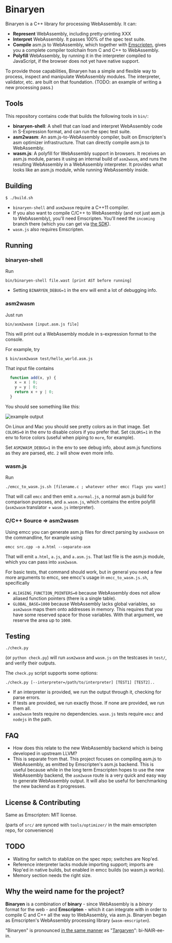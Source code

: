 # Binaryen

Binaryen is a C++ library for processing WebAssembly. It can:

 * **Represent** WebAssembly, including pretty-printing XXX
 * **Interpret** WebAssembly. It passes 100% of the spec test suite.
 * **Compile** asm.js to WebAssembly, which together with [Emscripten](http://emscripten.org), gives you a complete compiler toolchain from C and C++ to WebAssembly.
 * **Polyfill** WebAssembly, by running it in the interpreter compiled to JavaScript, if the browser does not yet have native support.

To provide those capabilities, Binaryen has a simple and flexible way to process, inspect and manipulate WebAssembly modules. The interpreter, validator, etc. are built on that foundation. (TODO: an example of writing a new processing pass.)

## Tools

This repository contains code that builds the following tools in `bin/`:

 * **binaryen-shell**: A shell that can load and interpret WebAssembly code in S-Expression format, and can run the spec test suite.
 * **asm2wasm**: An asm.js-to-WebAssembly compiler, built on Emscripten's asm optimizer infrastructure. That can directly compile asm.js to WebAssembly.
 * **wasm.js**: A polyfill for WebAssembly support in browsers. It receives an asm.js module, parses it using an internal build of `asm2wasm`, and runs the resulting WebAssembly in a WebAssembly interpreter. It provides what looks like an asm.js module, while running WebAssembly inside.

## Building

```
$ ./build.sh
```

* `binaryen-shell` and `asm2wasm` require a C++11 compiler.
* If you also want to compile C/C++ to WebAssembly (and not just asm.js to WebAssembly), you'll need Emscripten. You'll need the `incoming` branch there (which you can get via [the SDK](http://kripken.github.io/emscripten-site/docs/getting_started/downloads.html)).
* `wasm.js` also requires Emscripten.

## Running

### binaryen-shell

Run

````
bin/binaryen-shell file.wast [print AST before running]
````

 * Setting `BINARYEN_DEBUG=1` in the env will emit a lot of debugging info.

### asm2wasm

Just run

```
bin/asm2wasm [input.asm.js file]
```

This will print out a WebAssembly module in s-expression format to the console.

For example, try

```
$ bin/asm2wasm test/hello_world.asm.js
```

That input file contains

```javascript
  function add(x, y) {
    x = x | 0;
    y = y | 0;
    return x + y | 0;
  }
```

You should see something like this:

![example output](https://raw.github.com/WebAssembly/wasm-emscripten/master/media/example.png)

On Linux and Mac you should see pretty colors as in that image. Set `COLORS=0` in the env to disable colors if you prefer that. Set `COLORS=1` in the env to force colors (useful when piping to `more`, for example).

Set `ASM2WASM_DEBUG=1` in the env to see debug info, about asm.js functions as they are parsed, etc. `2` will show even more info.

### wasm.js

Run

```
./emcc_to_wasm.js.sh [filename.c ; whatever other emcc flags you want]
```

That will call `emcc` and then emit `a.normal.js`, a normal asm.js build for comparison purposes, and `a.wasm.js`, which contains the entire polyfill (`asm2wasm` translator + `wasm.js` interpreter).

### C/C++ Source => asm2wasm

Using emcc you can generate asm.js files for direct parsing by `asm2wasm` on the commandline, for example using

```
emcc src.cpp -o a.html --separate-asm
```

That will emit `a.html`, `a.js`, and `a.asm.js`. That last file is the asm.js module, which you can pass into `asm2wasm`.

For basic tests, that command should work, but in general you need a few more arguments to emcc, see emcc's usage in `emcc_to_wasm.js.sh`, specifically

 * `ALIASING_FUNCTION_POINTERS=0` because WebAssembly does not allow aliased function pointers (there is a single table).
 * `GLOBAL_BASE=1000` because WebAssembly lacks global variables, so `asm2wasm` maps them onto addresses in memory. This requires that you have some reserved space for those variables. With that argument, we reserve the area up to `1000`.

## Testing

```
./check.py
```

(or `python check.py`) will run `asm2wasm` and `wasm.js` on the testcases in `test/`, and verify their outputs.

The `check.py` script supports some options:

```
./check.py [--interpreter=/path/to/interpreter] [TEST1] [TEST2]..
```

 * If an interpreter is provided, we run the output through it, checking for parse errors.
 * If tests are provided, we run exactly those. If none are provided, we run them all.
 * `asm2wasm` tests require no dependencies. `wasm.js` tests require `emcc` and `nodejs` in the path.

## FAQ

 * How does this relate to the new WebAssembly backend which is being developed in upstream LLVM?
  * This is separate from that. This project focuses on compiling asm.js to WebAssembly, as emitted by Emscripten's asm.js backend. This is useful because while in the long term Emscripten hopes to use the new WebAssembly backend, the `asm2wasm` route is a very quick and easy way to generate WebAssembly output. It will also be useful for benchmarking the new backend as it progresses.

## License & Contributing

Same as Emscripten: MIT license.

(parts of `src/` are synced with `tools/optimizer/` in the main emscripten repo, for convenience)

## TODO

 * Waiting for switch to stablize on the spec repo; switches are Nop'ed.
 * Reference interpreter lacks module importing support; imports are Nop'ed in native builds, but enabled in emcc builds (so wasm.js works).
 * Memory section needs the right size.

## Why the weird name for the project?

**Binaryen** is a combination of **binary** - since WebAssembly is a *binary* format for the web - and **Emscripten** - which it can integrate with in order to compile C and C++ all the way to WebAssembly, via asm.js. Binaryen began as Emscripten's WebAssembly processing library (`wasm-emscripten`).

"Binaryen" is pronounced [in the same manner](http://www.makinggameofthrones.com/production-diary/2011/2/11/official-pronunciation-guide-for-game-of-thrones.html) as "[Targaryen](https://en.wikipedia.org/wiki/List_of_A_Song_of_Ice_and_Fire_characters#House_Targaryen)": bi-NAIR-ee-in.


